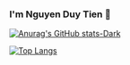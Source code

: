 ### I'm Nguyen Duy Tien 👋

[![Anurag's GitHub stats-Dark](https://github-readme-stats.vercel.app/api?username=0xCiD3ei&show_icons=true&theme=dark#gh-dark-mode-only&rank_icon=github)](https://github.com/anuraghazra/github-readme-stats#gh-dark-mode-only)

[![Top Langs](https://github-readme-stats.vercel.app/api/top-langs/?username=0xCiD3ei&layout=compact)](https://github.com/anuraghazra/github-readme-stats)


<!--
**0xCiD3ei/0xCiD3ei** is a ✨ _special_ ✨ repository because its `README.md` (this file) appears on your GitHub profile.

Here are some ideas to get you started:

- 🔭 I’m currently working on ...
- 🌱 I’m currently learning ...
- 👯 I’m looking to collaborate on ...
- 🤔 I’m looking for help with ...
- 💬 Ask me about ...
- 📫 How to reach me: ...
- 😄 Pronouns: ...
- ⚡ Fun fact: ...
-->
